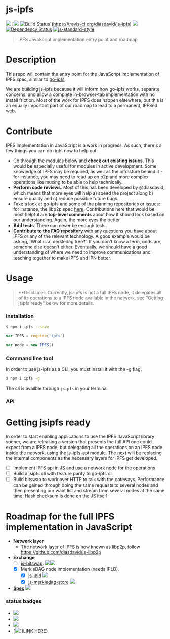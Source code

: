js-ipfs
=======

[![](https://img.shields.io/badge/made%20by-Protocol%20Labs-blue.svg?style=flat-square)](http://ipn.io) [[![](https://img.shields.io/badge/freenode-%23ipfs-blue.svg?style=flat-square)](http://webchat.freenode.net/?channels=%23ipfs) ![Build Status](https://travis-ci.org/diasdavid/js-ipfs.svg?style=flat-square)](https://travis-ci.org/diasdavid/js-ipfs) ![](https://img.shields.io/badge/coverage-%3F-yellow.svg?style=flat-square) [![Dependency Status](https://david-dm.org/diasdavid/js-ipfs.svg?style=flat-square)](https://david-dm.org/diasdavid/js-ipfs) [![js-standard-style](https://img.shields.io/badge/code%20style-standard-brightgreen.svg?style=flat-square)](https://github.com/feross/standard)

> IPFS JavaScript implementation  entry point and roadmap

# Description

This repo will contain the entry point for the JavaScript implementation of IPFS spec, similar to [go-ipfs](https://github.com/ipfs/go-ipfs). 

We are building js-ipfs because it will inform how go-ipfs works, separate concerns, and allow a complete in-browser-tab implementation with no install friction. Most of the work for IPFS does happen elsewhere, but this is an equally important part of our roadmap to lead to a permanent, IPFSed web.

# Contribute

IPFS implementation in JavaScript is a work in progress. As such, there's a few things you can do right now to help out:

  * Go through the modules below and **check out existing issues**. This would be especially useful for modules in active development. Some knowledge of IPFS may be required, as well as the infrasture behind it - for instance, you may need to read up on p2p and more complex operations like muxing to be able to help technically.
  * **Perform code reviews**. Most of this has been developed by @diasdavid, which means that more eyes will help a) speed the project along b) ensure quality and c) reduce possible future bugs.
  * Take a look at go-ipfs and some of the planning repositories or issues: for instance, the libp2p spec [here](https://github.com/ipfs/specs/pull/19). Contributions here that would be most helpful are **top-level comments** about how it should look based on our understanding. Again, the more eyes the better.
  * **Add tests**. There can never be enough tests.
  * **Contribute to the [FAQ repository](https://github.com/ipfs/faq/issues)** with any questions you have about IPFS or any of the relevant technology. A good example would be asking, 'What is a merkledag tree?'. If you don't know a term, odds are, someone else doesn't either. Eventually, we should have a good understanding of where we need to improve communications and teaching together to make IPFS and IPN better.

# Usage

> **Disclamer: Currently, js-ipfs is not a full IPFS node, it delegates all of its operations to a IPFS node available in the network, see "Getting jsipfs ready" below for more details.

### Installation

```bash
$ npm i ipfs --save
```

```JavaScript
var IPFS = require('ipfs')

var node = new IPFS()
```

### Command line tool

In order to use js-ipfs as a CLI, you must install it with the -g flag.

```bash
$ npm i ipfs -g
```

The cli is availble through `jsipfs` in your terminal

### API


# Getting jsipfs ready

In order to start enabling applications to use the IPFS JavaScript library sooner, we are releasing a version that presents the full API one could expect from a IPFS node, but delegating all the operations on an IPFS node inside the network, using the js-ipfs-api module. The next will be replacing the internal components as the necessary layers for IPFS get developed.

- [ ] Implement IPFS api in JS and use a network node for the operations
- [ ] Build a jsipfs cli with feature parity to go-ipfs cli
- [ ] Build bitswap to work over HTTP to talk with the gateways. Performance can be gained through doing the same requests to several nodes and then presenting our want list and stream from several nodes at the same time. Hash checksum is done on the JS itself

# Roadmap for the full IPFS implementation in JavaScript


- **Network layer**
  - The network layer of IPFS is now known as libp2p, follow https://github.com/diasdavid/js-libp2p
- **Exchange**
  - [ ] [js-bitswap](https://github.com/diasdavid/js-bitswap). [![](https://img.shields.io/badge/discuss--blue.svg?style=flat-square)](https://github.com/ipfs/js-ipfs/issues/17)![](https://img.shields.io/badge/status-has%20not%20started%20yet-brown.svg?style=flat-square)
  - [x] MerkleDAG node implementation (needs IPLD).
    - [x] [js-ipld](https://github.com/diasdavid/js-ipld) ![](https://img.shields.io/badge/status-in%20progress-yellow.svg?style=flat-square)
    - [x] [js-merkledag-store](https://github.com/diasdavid/js-merkledag-store) ![](https://img.shields.io/badge/status-in%20progress-yellow.svg?style=flat-square)
- [**Spec**](https://github.com/ipfs/specs/tree/master/protocol/network) ![](https://img.shields.io/badge/status-in%20progress-yellow.svg?style=flat-square)

### status badges

- ![](https://img.shields.io/badge/status-has%20not%20started%20yet-brown.svg?style=flat-square)
- ![](https://img.shields.io/badge/status-in%20progress-yellow.svg?style=flat-square)
- ![](https://img.shields.io/badge/status-ready-green.svg?style=flat-square)
- [![](https://img.shields.io/badge/discuss--blue.svg?style=flat-square)](LINK HERE)
